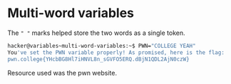 # Multi-word variables
The `" "` marks helped store the two words as a single token.
```bash
hacker@variables~multi-word-variables:~$ PWN="COLLEGE YEAH"
You've set the PWN variable properly! As promised, here is the flag:
pwn.college{YHcbBG8Hl7iHNVL8n_sGVFO5ERQ.dBjN1QDL2AjN0czW}
```
Resource used was the pwn website.
